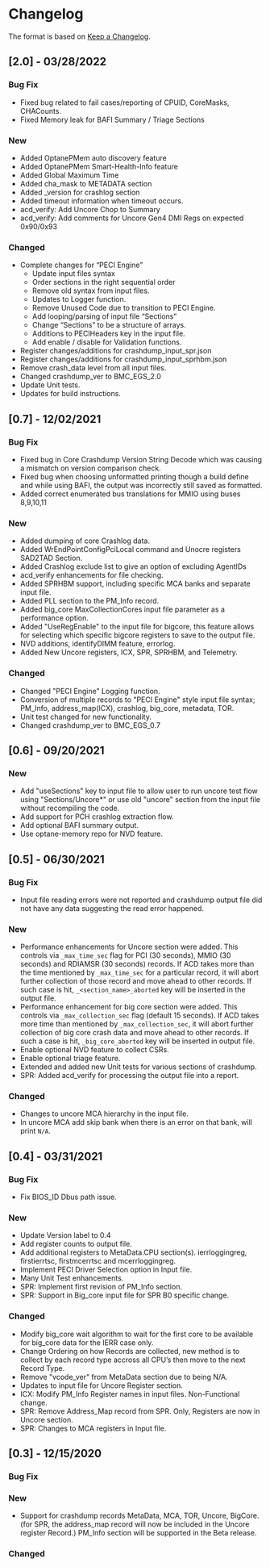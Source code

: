 # Changelog

The format is based on [Keep a Changelog](https://keepachangelog.com/en/1.0.0/).


## [2.0] - 03/28/2022

### Bug Fix

- Fixed bug related to fail cases/reporting of CPUID, CoreMasks, CHACounts.
- Fixed Memory leak for BAFI Summary / Triage Sections 

### New

- Added OptanePMem auto discovery feature
- Added OptanePMem Smart-Health-Info feature
- Added Global Maximum Time
- Added cha_mask to METADATA section
- Added _version for crashlog section
- Added timeout information when timeout occurs.
- acd_verify: Add Uncore Chop to Summary
- acd_verify: Add comments for Uncore Gen4 DMI Regs on expected 0x90/0x93 

### Changed

- Complete changes for “PECI Engine” 
	- Update input files syntax
	- Order sections in the right sequential order
	- Remove old syntax from input files.
	- Updates to Logger function. 
	- Remove Unused Code due to transition to PECI Engine.
	- Add looping/parsing of input file “Sections”
	- Change “Sections” to be a structure of arrays.
	- Additions to PECIHeaders key in the input file.
	- Add enable / disable for Validation functions.
- Register changes/additions for crashdump_input_spr.json
- Register changes/additions for crashdump_input_sprhbm.json
- Remove crash_data level from all input files.
- Changed crashdump_ver to BMC_EGS_2.0
- Update Unit tests.
- Updates for build instructions.


## [0.7] - 12/02/2021

### Bug Fix

- Fixed bug in Core Crashdump Version String Decode which was causing a
mismatch on version comparison check.
- Fixed bug when choosing unformatted printing though a build define and while
using BAFI, the output was incorrectly still saved as formatted.
- Added correct enumerated bus translations for MMIO using buses 8,9,10,11

### New

- Added dumping of core Crashlog data.
- Added WrEndPointConfigPciLocal command and Unocre registers SAD2TAD Section.
- Added Crashlog exclude list to give an option of excluding AgentIDs
- acd_verify enhancements for file checking.
- Added SPRHBM support, including specific MCA banks and separate input file.
- Added PLL section to the PM_Info record.
- Added big_core MaxCollectionCores input file parameter as a performance
option.
- Added "UseRegEnable" to the input file for bigcore, this feature allows for
selecting which specific bigcore registers to save to the output file.
- NVD additions, identifyDIMM feature, errorlog.
- Added New Uncore registers, ICX, SPR, SPRHBM, and Telemetry.

### Changed

- Changed "PECI Engine" Logging function.
- Conversion of multiple records to "PECI Engine" style input file syntax;
PM_Info, address_map(ICX), crashlog, big_core, metadata, TOR.
- Unit test changed for new functionality.
- Changed crashdump_ver to BMC_EGS_0.7

## [0.6] - 09/20/2021

### New

- Add "useSections" key to input file to allow user to run uncore test flow
  using "Sections/Uncore*" or use old "uncore" section from the input file without
  recompiling the code.
- Add support for PCH crashlog extraction flow.
- Add optional BAFI summary output.
- Use optane-memory repo for NVD feature.

## [0.5] - 06/30/2021

### Bug Fix
- Input file reading errors were not reported and crashdump output file did not
have any data suggesting the read error happened.

### New

- Performance enhancements for Uncore section were added. This controls via
`_max_time_sec` flag for PCI (30 seconds), MMIO (30 seconds) and RDIAMSR (30
seconds) records. If ACD takes more than the time mentioned by `_max_time_sec`
for a particular record, it will abort further collection of those record and
move ahead to other records. If such case is hit, `_<section_name>_aborted` key
will be inserted in the output file.
- Performance enhancement for big core section were added. This controls via
`_max_collection_sec` flag (default 15 seconds). If ACD takes more time than
mentioned by `_max_collection_sec`, it will abort further collection of big core
crash data and move ahead to other records. If such a case is hit,
`_big_core_aborted` key will be inserted in output file.
- Enable optional NVD feature to collect CSRs.
- Enable optional triage feature.
- Extended and added new Unit tests for various sections of crashdump.
- SPR: Added acd_verify for processing the output file into a report.

### Changed
- Changes to uncore MCA hierarchy  in  the input file.
- In uncore MCA add skip bank when there is an error on that bank, will print `N/A`.

## [0.4] - 03/31/2021

### Bug Fix

- Fix BIOS_ID Dbus path issue.

### New

- Update Version label to 0.4
- Add register counts to output file.
- Add additional registers to MetaData.CPU section(s). ierrloggingreg, firstierrtsc, firstmcerrtsc and mcerrloggingreg.
- Implement PECI Driver Selection option in Input file.
- Many Unit Test enhancements.
- SPR: Implement first revision of PM_Info section.
- SPR: Support in Big_core input file for SPR B0 specific change.


### Changed

- Modify big_core wait algorithm to wait for the first core to be available for big_core data for the IERR case only.
- Change Ordering on how Records are collected, new method is to collect by each record type accross all CPU’s then move to the next Record Type.
- Remove "vcode_ver" from MetaData section due to being N/A.
- Updates to input file for Uncore Register section.
- ICX: Modify PM_Info Register names in input files. Non-Functional change.
- SPR: Remove Address_Map record from SPR. Only, Registers are now in Uncore section.
- SPR: Changes to MCA registers in Input file.

## [0.3] - 12/15/2020

### Bug Fix

### New

- Support for crashdump records MetaData, MCA, TOR, Uncore, BigCore. (for SPR, the address_map record will now be included in the Uncore register Record.) PM_Info section will be supported in the Beta release.

### Changed

